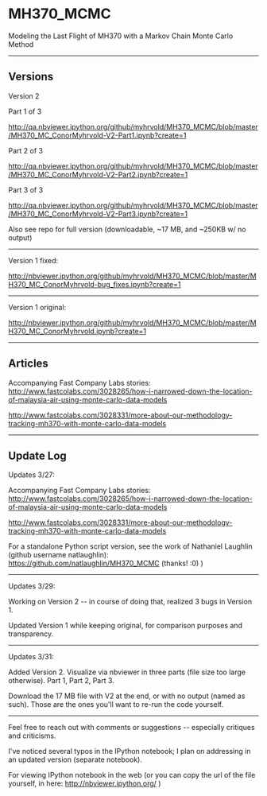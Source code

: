 MH370_MCMC
==========

Modeling the Last Flight of MH370 with a Markov Chain Monte Carlo Method



-------------------------------------------------------------------------------------------
Versions
-------------------------------------------------------------------------------------------

Version 2

Part 1 of 3

http://qa.nbviewer.ipython.org/github/myhrvold/MH370_MCMC/blob/master/MH370_MC_ConorMyhrvold-V2-Part1.ipynb?create=1

Part 2 of 3 

http://qa.nbviewer.ipython.org/github/myhrvold/MH370_MCMC/blob/master/MH370_MC_ConorMyhrvold-V2-Part2.ipynb?create=1

Part 3 of 3

http://qa.nbviewer.ipython.org/github/myhrvold/MH370_MCMC/blob/master/MH370_MC_ConorMyhrvold-V2-Part3.ipynb?create=1

Also see repo for full version (downloadable, ~17 MB, and ~250KB w/ no output)

-------------------------------------------------------------------------------------------

Version 1 fixed: 


http://nbviewer.ipython.org/github/myhrvold/MH370_MCMC/blob/master/MH370_MC_ConorMyhrvold-bug_fixes.ipynb?create=1

-------------------------------------------------------------------------------------------


Version 1 original: 


http://nbviewer.ipython.org/github/myhrvold/MH370_MCMC/blob/master/MH370_MC_ConorMyhrvold.ipynb?create=1


-------------------------------------------------------------------------------------------
Articles
-------------------------------------------------------------------------------------------
Accompanying Fast Company Labs stories: http://www.fastcolabs.com/3028265/how-i-narrowed-down-the-location-of-malaysia-air-using-monte-carlo-data-models

http://www.fastcolabs.com/3028331/more-about-our-methodology-tracking-mh370-with-monte-carlo-data-models



-------------------------------------------------------------------------------------------
Update Log
-------------------------------------------------------------------------------------------
Updates 3/27:

Accompanying Fast Company Labs stories: http://www.fastcolabs.com/3028265/how-i-narrowed-down-the-location-of-malaysia-air-using-monte-carlo-data-models

http://www.fastcolabs.com/3028331/more-about-our-methodology-tracking-mh370-with-monte-carlo-data-models

For a standalone Python script version, see the work of Nathaniel Laughlin (github username natlaughlin): https://github.com/natlaughlin/MH370_MCMC (thanks! :0) )

-------------------------------------------------------------------------------------------

Updates 3/29:

Working on Version 2 -- in course of doing that, realized 3 bugs in Version 1.

Updated Version 1 while keeping original, for comparison purposes and transparency.

-------------------------------------------------------------------------------------------

Updates 3/31:

Added Version 2. Visualize via nbviewer in three parts (file size too large otherwise). 
Part 1, Part 2, Part 3.

Download the 17 MB file with V2 at the end, or with no output (named as such). Those are the ones you'll want to re-run the code yourself.

-------------------------------------------------------------------------------------------

Feel free to reach out with comments or suggestions -- especially critiques and criticisms.

I've noticed several typos in the IPython notebook; I plan on addressing in an updated version (separate notebook).

For viewing IPython notebook in the web (or you can copy the url of the file yourself, in here: http://nbviewer.ipython.org/ )
